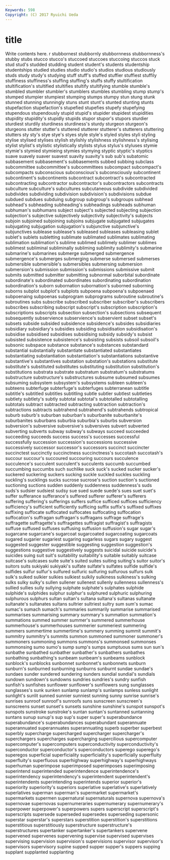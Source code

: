 ```yaml
---
Keywords: 598 
Copyright: (C) 2017 Ryuichi Ueda
---
```


# title

Write contents here.
r stubbornest stubbornly stubbornness
stubbornness's stubby stubs stucco stucco's stuccoed stuccoes stuccoing stuccos stuck
stud stud's studded studding student student's students studentship studentships studied
studies studio studio's studios studious studiously studs study study's studying
stuff stuff's stuffed stuffier stuffiest stuffily stuffiness stuffiness's stuffing stuffing's
stuffs stuffy stultification stultification's stultified stultifies stultify stultifying stumble stumble's
stumbled stumbler stumbler's stumblers stumbles stumbling stump stump's stumped stumpier
stumpiest stumping stumps stumpy stun stung stunk stunned stunning stunningly
stuns stunt stunt's stunted stunting stunts stupefaction stupefaction's stupefied stupefies
stupefy stupefying stupendous stupendously stupid stupid's stupider stupidest stupidities stupidity
stupidity's stupidly stupids stupor stupor's stupors sturdier sturdiest sturdily sturdiness
sturdiness's sturdy sturgeon sturgeon's sturgeons stutter stutter's stuttered stutterer stutterer's
stutterers stuttering stutters sty sty's stye stye's styes style style's
styled styles styli styling stylise stylised stylises stylish stylishly stylishness
stylishness's stylising stylist stylist's stylistic stylistically stylists stylus stylus's styluses
stymie stymie's stymied stymieing stymies stymying styptic styptic's styptics suave
suavely suaver suavest suavity suavity's sub sub's subatomic subbasement subbasement's
subbasements subbed subbing subclass subcommittee subcommittee's subcommittees subcompact subcompact's subcompacts
subconscious subconscious's subconsciously subcontinent subcontinent's subcontinents subcontract subcontract's subcontracted subcontracting
subcontractor subcontractor's subcontractors subcontracts subculture subculture's subcultures subcutaneous subdivide subdivided
subdivides subdividing subdivision subdivision's subdivisions subdue subdued subdues subduing subgroup
subgroup's subgroups subhead subhead's subheading subheading's subheadings subheads subhuman subhuman's
subhumans subject subject's subjected subjecting subjection subjection's subjective subjectively subjectivity
subjectivity's subjects subjoin subjoined subjoining subjoins subjugate subjugated subjugates subjugating
subjugation subjugation's subjunctive subjunctive's subjunctives sublease sublease's subleased subleases subleasing
sublet sublet's sublets subletting sublimate sublimated sublimates sublimating sublimation sublimation's
sublime sublimed sublimely sublimer sublimes sublimest subliminal subliminally subliming sublimity
sublimity's submarine submarine's submarines submerge submerged submergence submergence's submerges submerging
submerse submersed submerses submersible submersible's submersibles submersing submersion submersion's submission
submission's submissions submissive submit submits submitted submitter submitting subnormal suborbital
subordinate subordinate's subordinated subordinates subordinating subordination subordination's suborn subornation subornation's
suborned suborning suborns subplot subplot's subplots subpoena subpoena's subpoenaed subpoenaing
subpoenas subprogram subprograms subroutine subroutine's subroutines subs subscribe subscribed subscriber
subscriber's subscribers subscribes subscribing subscript subscript's subscription subscription's subscriptions subscripts
subsection subsection's subsections subsequent subsequently subservience subservience's subservient subset subset's
subsets subside subsided subsidence subsidence's subsides subsidiaries subsidiary subsidiary's subsidies
subsiding subsidisation subsidisation's subsidise subsidised subsidises subsidising subsidy subsidy's subsist
subsisted subsistence subsistence's subsisting subsists subsoil subsoil's subsonic subspace substance
substance's substances substandard substantial substantially substantiate substantiated substantiates substantiating substantiation
substantiation's substantiations substantive substantive's substantives substation substation's substations substitute substitute's
substituted substitutes substituting substitution substitution's substitutions substrata substrate substratum substratum's
substratums substructure substructure's substructures subsume subsumed subsumes subsuming subsystem subsystem's
subsystems subteen subteen's subteens subterfuge subterfuge's subterfuges subterranean subtitle subtitle's
subtitled subtitles subtitling subtle subtler subtlest subtleties subtlety subtlety's subtly
subtotal subtotal's subtotalled subtotalling subtotals subtract subtracted subtracting subtraction subtraction's
subtractions subtracts subtrahend subtrahend's subtrahends subtropical suburb suburb's suburban suburban's
suburbanite suburbanite's suburbanites suburbans suburbia suburbia's suburbs subversion subversion's subversive
subversive's subversives subvert subverted subverting subverts subway subway's subways succeed
succeeded succeeding succeeds success success's successes successful successfully succession succession's
successions successive successively successor successor's successors succinct succincter succinctest succinctly
succinctness succinctness's succotash succotash's succour succour's succoured succouring succours succulence
succulence's succulent succulent's succulents succumb succumbed succumbing succumbs such suchlike
suck suck's sucked sucker sucker's suckered suckering suckers sucking suckle
suckled suckles suckling suckling's sucklings sucks sucrose sucrose's suction suction's
suctioned suctioning suctions sudden suddenly suddenness suddenness's suds suds's sudsier
sudsiest sudsy sue sued suede suede's sues suet suet's suffer
sufferance sufferance's suffered sufferer sufferer's sufferers suffering suffering's sufferings suffers
suffice sufficed suffices sufficiency sufficiency's sufficient sufficiently sufficing suffix suffix's
suffixed suffixes suffixing suffocate suffocated suffocates suffocating suffocation suffocation's suffragan
suffragan's suffragans suffrage suffrage's suffragette suffragette's suffragettes suffragist suffragist's suffragists
suffuse suffused suffuses suffusing suffusion suffusion's sugar sugar's sugarcane sugarcane's
sugarcoat sugarcoated sugarcoating sugarcoats sugared sugarier sugariest sugaring sugarless sugars
sugary suggest suggested suggester suggestible suggesting suggestion suggestion's suggestions suggestive
suggestively suggests suicidal suicide suicide's suicides suing suit suit's suitability
suitability's suitable suitably suitcase suitcase's suitcases suite suite's suited suites
suiting suiting's suitor suitor's suitors suits sukiyaki sukiyaki's sulfate sulfate's
sulfates sulfide sulfide's sulfides sulfur sulfur's sulfured sulfuric sulfuring sulfurous
sulfurs sulk sulk's sulked sulkier sulkies sulkiest sulkily sulkiness sulkiness's
sulking sulks sulky sulky's sullen sullener sullenest sullenly sullenness sullenness's
sullied sullies sully sullying sulphate sulphate's sulphates sulphide sulphide's sulphides
sulphur sulphur's sulphured sulphuric sulphuring sulphurous sulphurs sultan sultan's sultana
sultana's sultanas sultanate sultanate's sultanates sultans sultrier sultriest sultry sum
sum's sumac sumac's sumach sumach's summaries summarily summarise summarised summarises
summarising summary summary's summation summation's summations summed summer summer's summered
summerhouse summerhouse's summerhouses summerier summeriest summering summers summertime summertime's summery
summing summit summit's summitry summitry's summits summon summoned summoner summoner's
summoners summoning summons summons's summonsed summonses summonsing sumo sumo's sump
sump's sumps sumptuous sums sun sun's sunbathe sunbathed sunbather sunbather's
sunbathers sunbathes sunbathing sunbathing's sunbeam sunbeam's sunbeams sunblock sunblock's sunblocks
sunbonnet sunbonnet's sunbonnets sunburn sunburn's sunburned sunburning sunburns sunburnt sundae
sundae's sundaes sunder sundered sundering sunders sundial sundial's sundials sundown
sundown's sundowns sundries sundries's sundry sunfish sunfish's sunfishes sunflower sunflower's
sunflowers sung sunglasses sunglasses's sunk sunken sunlamp sunlamp's sunlamps sunless
sunlight sunlight's sunlit sunned sunnier sunniest sunning sunny sunrise sunrise's
sunrises sunroof sunroof's sunroofs suns sunscreen sunscreen's sunscreens sunset sunset's
sunsets sunshine sunshine's sunspot sunspot's sunspots sunstroke sunstroke's suntan suntan's
suntanned suntanning suntans sunup sunup's sup sup's super super's superabundance
superabundance's superabundances superabundant superannuate superannuated superannuates superannuating superb superber superbest
superbly supercharge supercharged supercharger supercharger's superchargers supercharges supercharging supercilious supercomputer
supercomputer's supercomputers superconductivity superconductivity's superconductor superconductor's superconductors superego superego's superegos
superficial superficiality superficiality's superficially superfluity superfluity's superfluous superhighway superhighway's superhighways
superhuman superimpose superimposed superimposes superimposing superintend superintended superintendence superintendence's superintendency
superintendency's superintendent superintendent's superintendents superintending superintends superior superior's superiority superiority's
superiors superlative superlative's superlatively superlatives superman superman's supermarket supermarket's supermarkets
supermen supernatural supernaturals supernova supernova's supernovae supernovas supernumeraries supernumerary supernumerary's
superpower superpower's superpowers supers superscript superscript's superscripts supersede superseded supersedes
superseding supersonic superstar superstar's superstars superstition superstition's superstitions superstitious superstitiously
superstructure superstructure's superstructures supertanker supertanker's supertankers supervene supervened supervenes supervening
supervise supervised supervises supervising supervision supervision's supervisions supervisor supervisor's supervisors
supervisory supine supped supper supper's suppers supping supplant supplanted supplanting
